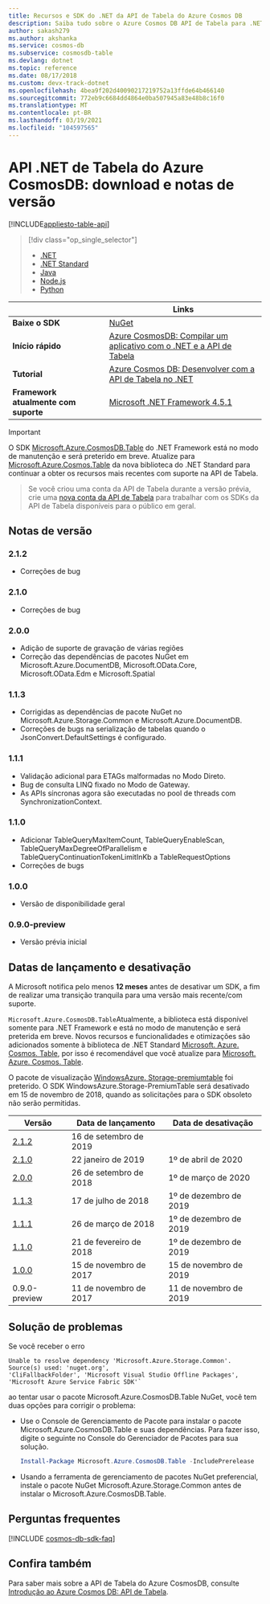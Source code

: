 ```yaml
---
title: Recursos e SDK do .NET da API de Tabela do Azure Cosmos DB
description: Saiba tudo sobre o Azure Cosmos DB API de Tabela para .NET, incluindo datas de lançamento, datas de desativação e alterações feitas entre cada versão.
author: sakash279
ms.author: akshanka
ms.service: cosmos-db
ms.subservice: cosmosdb-table
ms.devlang: dotnet
ms.topic: reference
ms.date: 08/17/2018
ms.custom: devx-track-dotnet
ms.openlocfilehash: 4bea9f202d40090217219752a13ffde64b466140
ms.sourcegitcommit: 772eb9c6684dd4864e0ba507945a83e48b8c16f0
ms.translationtype: MT
ms.contentlocale: pt-BR
ms.lasthandoff: 03/19/2021
ms.locfileid: "104597565"
---
```

# <a name="azure-cosmos-db-table-net-api-download-and-release-notes"></a>API .NET de Tabela do Azure CosmosDB: download e notas de versão
[!INCLUDE[appliesto-table-api](includes/appliesto-table-api.md)]

> [!div class="op_single_selector"]
> * [.NET](table-sdk-dotnet.md)
> * [.NET Standard](table-sdk-dotnet-standard.md)
> * [Java](table-sdk-java.md)
> * [Node.js](table-sdk-nodejs.md)
> * [Python](table-sdk-python.md)

|   | Links  |
|---|---|
|**Baixe o SDK**|[NuGet](https://www.nuget.org/packages/Microsoft.Azure.CosmosDB.Table)|
|**Início rápido**|[Azure CosmosDB: Compilar um aplicativo com o .NET e a API de Tabela](create-table-dotnet.md)|
|**Tutorial**|[Azure Cosmos DB: Desenvolver com a API de Tabela no .NET](tutorial-develop-table-dotnet.md)|
|**Framework atualmente com suporte**|[Microsoft .NET Framework 4.5.1](https://www.microsoft.com/en-us/download/details.aspx?id=40779)|

> [!IMPORTANT]
> O SDK [Microsoft.Azure.CosmosDB.Table](https://www.nuget.org/packages/Microsoft.Azure.CosmosDB.Table) do .NET Framework está no modo de manutenção e será preterido em breve. Atualize para [Microsoft.Azure.Cosmos.Table](https://www.nuget.org/packages/Microsoft.Azure.Cosmos.Table) da nova biblioteca do .NET Standard para continuar a obter os recursos mais recentes com suporte na API de Tabela.

> Se você criou uma conta da API de Tabela durante a versão prévia, crie uma [nova conta da API de Tabela](create-table-dotnet.md#create-a-database-account) para trabalhar com os SDKs da API de Tabela disponíveis para o público em geral.
>

## <a name="release-notes"></a>Notas de versão

### <a name="212"></a><a name="2.1.2"></a>2.1.2

* Correções de bug

### <a name="210"></a><a name="2.1.0"></a>2.1.0

* Correções de bug

### <a name="200"></a><a name="2.0.0"></a>2.0.0

* Adição de suporte de gravação de várias regiões
* Correção das dependências de pacotes NuGet em Microsoft.Azure.DocumentDB, Microsoft.OData.Core, Microsoft.OData.Edm e Microsoft.Spatial

### <a name="113"></a><a name="1.1.3"></a>1.1.3

* Corrigidas as dependências de pacote NuGet no Microsoft.Azure.Storage.Common e Microsoft.Azure.DocumentDB.
* Correções de bugs na serialização de tabelas quando o JsonConvert.DefaultSettings é configurado.

### <a name="111"></a><a name="1.1.1"></a>1.1.1

* Validação adicional para ETAGs malformadas no Modo Direto.
* Bug de consulta LINQ fixado no Modo de Gateway.
* As APIs síncronas agora são executadas no pool de threads com SynchronizationContext.

### <a name="110"></a><a name="1.1.0"></a>1.1.0

* Adicionar TableQueryMaxItemCount, TableQueryEnableScan, TableQueryMaxDegreeOfParallelism e TableQueryContinuationTokenLimitInKb a TableRequestOptions
* Correções de bugs

### <a name="100"></a><a name="1.0.0"></a>1.0.0

* Versão de disponibilidade geral

### <a name="090-preview"></a><a name="0.1.0-preview"></a>0.9.0-preview

* Versão prévia inicial

## <a name="release-and-retirement-dates"></a>Datas de lançamento e desativação

A Microsoft notifica pelo menos **12 meses** antes de desativar um SDK, a fim de realizar uma transição tranquila para uma versão mais recente/com suporte.

`Microsoft.Azure.CosmosDB.Table`Atualmente, a biblioteca está disponível somente para .NET Framework e está no modo de manutenção e será preterida em breve. Novos recursos e funcionalidades e otimizações são adicionados somente à biblioteca de .NET Standard [Microsoft. Azure. Cosmos. Table](https://www.nuget.org/packages/Microsoft.Azure.Cosmos.Table), por isso é recomendável que você atualize para [Microsoft. Azure. Cosmos. Table](https://www.nuget.org/packages/Microsoft.Azure.Cosmos.Table).

O pacote de visualização [WindowsAzure. Storage-premiumtable](https://www.nuget.org/packages/WindowsAzure.Storage-PremiumTable/0.1.0-preview) foi preterido. O SDK WindowsAzure.Storage-PremiumTable será desativado em 15 de novembro de 2018, quando as solicitações para o SDK obsoleto não serão permitidas.

| Versão | Data de lançamento | Data de desativação |
| --- | --- | --- |
| [2.1.2](#2.1.2) |16 de setembro de 2019| |
| [2.1.0](#2.1.0) |22 janeiro de 2019|1º de abril de 2020 |
| [2.0.0](#2.0.0) |26 de setembro de 2018|1º de março de 2020 |
| [1.1.3](#1.1.3) |17 de julho de 2018|1º de dezembro de 2019 |
| [1.1.1](#1.1.1) |26 de março de 2018|1º de dezembro de 2019 |
| [1.1.0](#1.1.0) |21 de fevereiro de 2018|1º de dezembro de 2019 |
| [1.0.0](#1.0.0) |15 de novembro de 2017|15 de novembro de 2019 |
| 0.9.0-preview |11 de novembro de 2017 |11 de novembro de 2019 |

## <a name="troubleshooting"></a>Solução de problemas

Se você receber o erro 

```
Unable to resolve dependency 'Microsoft.Azure.Storage.Common'. Source(s) used: 'nuget.org', 
'CliFallbackFolder', 'Microsoft Visual Studio Offline Packages', 'Microsoft Azure Service Fabric SDK'`
```

ao tentar usar o pacote Microsoft.Azure.CosmosDB.Table NuGet, você tem duas opções para corrigir o problema:

* Use o Console de Gerenciamento de Pacote para instalar o pacote Microsoft.Azure.CosmosDB.Table e suas dependências. Para fazer isso, digite o seguinte no Console do Gerenciador de Pacotes para sua solução. 

    ```powershell
    Install-Package Microsoft.Azure.CosmosDB.Table -IncludePrerelease
    ```

    
* Usando a ferramenta de gerenciamento de pacotes NuGet preferencial, instale o pacote NuGet Microsoft.Azure.Storage.Common antes de instalar o Microsoft.Azure.CosmosDB.Table.

## <a name="faq"></a>Perguntas frequentes

[!INCLUDE [cosmos-db-sdk-faq](../../includes/cosmos-db-sdk-faq.md)]

## <a name="see-also"></a>Confira também

Para saber mais sobre a API de Tabela do Azure CosmosDB, consulte [Introdução ao Azure Cosmos DB: API de Tabela](table-introduction.md). 
